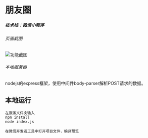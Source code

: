 # 朋友圈
##### 技术栈：微信小程序

###### 页面截图
![功能截图](./VX-FC/img/img.png)

###### 本地服务器
nodejs的express框架，使用中间件body-parser解析POST请求的数据。

## 本地运行
```
在服务文件夹输入
npm install
node index.js

在微信开发者工具中打开项目文件，编译预览
```

